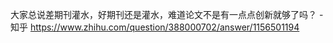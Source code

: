 大家总说差期刊灌水，好期刊还是灌水，难道论文不是有一点点创新就够了吗？ - 知乎
https://www.zhihu.com/question/388000702/answer/1156501194
